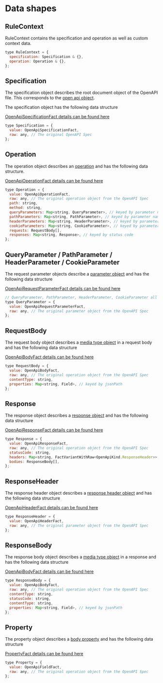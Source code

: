 # Data shapes

## RuleContext

RuleContext contains the specification and operation as well as custom context data.

```javascript
type RuleContext = {
  specification: Specification & {},
  operation: Operation & {},
};
```

## Specification

The specification object describes the root document object of the OpenAPI file. This corresponds to the [open api object](https://swagger.io/specification/#openapi-object).

The specification object has the following data structure

[OpenApiSpecificationFact details can be found here](../../openapi-utilities/src/openapi3/sdk/types/index.ts)

```javascript
type Specification = {
  value: OpenApiSpecificationFact,
  raw: any, // The original OpenAPI Spec
};
```

## Operation

The operation object describes an [operation](https://swagger.io/specification/#operation-object) and has the following data structure.

[OpenApiOperationFact details can be found here](../../openapi-utilities/src/openapi3/sdk/types/index.ts)

```javascript
type Operation = {
  value: OpenApiOperationFact,
  raw: any, // The original operation object from the OpenAPI Spec
  path: string,
  method: string,
  queryParameters: Map<string, QueryParameter>, // keyed by parameter name
  pathParameters: Map<string, PathParameter>, // keyed by parameter name
  headerParameters: Map<string, HeaderParameter>, // keyed by parameter name
  cookieParameters: Map<string, CookieParameter>, // keyed by parameter name
  requests: RequestBody[],
  responses: Map<string, Response>, // keyed by status code
};
```

## QueryParameter / PathParameter / HeaderParameter / CookieParameter

The request parameter objects describe a [parameter object](https://swagger.io/specification/#parameter-object) and has the following data structure

[OpenApiRequestParameterFact details can be found here](../../openapi-utilities/src/openapi3/sdk/types/index.ts)

```javascript
// QueryParameter, PathParameter, HeaderParameter, CookieParameter all have the same shape
type QueryParameter = {
  value: OpenApiRequestParameterFact,
  raw: any, // The original parameter object from the OpenAPI Spec
};
```

## RequestBody

The request body object describes a [media type object](https://swagger.io/specification/#media-type-object) in a request body and has the following data structure

[OpenApiBodyFact details can be found here](../../openapi-utilities/src/openapi3/sdk/types/index.ts)

```javascript
type RequestBody = {
  value: OpenApiBodyFact,
  raw: any, // The original operation object from the OpenAPI Spec
  contentType: string,
  properties: Map<string, Field>, // keyed by jsonPath
};
```

## Response

The response object describes a [response object](https://swagger.io/specification/#responses-object) and has the following data structure

[OpenApiResponseFact details can be found here](../../openapi-utilities/src/openapi3/sdk/types/index.ts)

```javascript
type Response = {
  value: OpenApiResponseFact,
  raw: any, // The original operation object from the OpenAPI Spec
  statusCode: string,
  headers: Map<string, FactVariantWithRaw<OpenApiKind.ResponseHeader>>, // keyed by response header name
  bodies: ResponseBody[],
};
```

## ResponseHeader

The response header object describes a [response header object](https://swagger.io/specification/#header-object) and has the following data structure

[OpenApiHeaderFact details can be found here](../../openapi-utilities/src/openapi3/sdk/types/index.ts)

```javascript
type ResponseHeader = {
  value: OpenApiHeaderFact,
  raw: any, // The original parameter object from the OpenAPI Spec
};
```

## ResponseBody

The response body object describes a [media type object](https://swagger.io/specification/#media-type-object) in a response and has the following data structure

[OpenApiBodyFact details can be found here](../../openapi-utilities/src/openapi3/sdk/types/index.ts)

```javascript
type ResponseBody = {
  value: OpenApiBodyFact,
  raw: any, // The original operation object from the OpenAPI Spec
  contentType: string,
  statusCode: string,
  contentType: string,
  properties: Map<string, Field>, // keyed by jsonPath
};
```

## Property

The property object describes a [body property](https://swagger.io/specification/#schema-object) and has the following data structure

[PropertyFact details can be found here](../../openapi-utilities/src/openapi3/sdk/types/index.ts)

```javascript
type Property = {
  value: OpenApiFieldFact,
  raw: any, // The original operation object from the OpenAPI Spec
};
```
